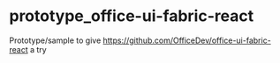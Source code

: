 # prototype_office-ui-fabric-react
Prototype/sample to give https://github.com/OfficeDev/office-ui-fabric-react a try
